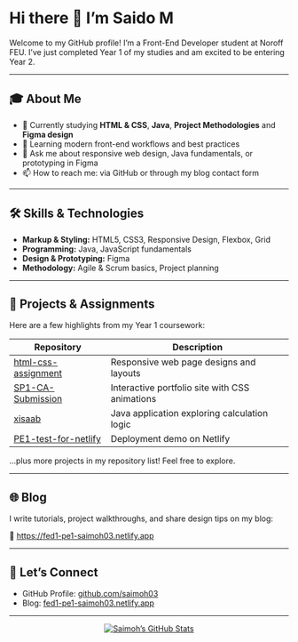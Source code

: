 # Hi there 👋 I’m Saido M

Welcome to my GitHub profile! I’m a Front-End Developer student at Noroff FEU. I’ve just completed Year 1 of my studies and am excited to be entering Year 2.

---

## 🎓 About Me

- 🔭 Currently studying **HTML & CSS**, **Java**, **Project Methodologies** and **Figma design**  
- 🌱 Learning modern front-end workflows and best practices  
- 💬 Ask me about responsive web design, Java fundamentals, or prototyping in Figma  
- 📫 How to reach me: via GitHub or through my blog contact form  

---

## 🛠️ Skills & Technologies

- **Markup & Styling:** HTML5, CSS3, Responsive Design, Flexbox, Grid  
- **Programming:** Java, JavaScript fundamentals  
- **Design & Prototyping:** Figma  
- **Methodology:** Agile & Scrum basics, Project planning  

---

## 🚀 Projects & Assignments

Here are a few highlights from my Year 1 coursework:

| Repository                         | Description                                      |
| ---------------------------------- | ------------------------------------------------ |
| [html-css-assignment](https://github.com/saimoh03/html-css-assignment)   | Responsive web page designs and layouts         |
| [SP1-CA-Submission](https://github.com/saimoh03/SP1-CA-Submission)       | Interactive portfolio site with CSS animations  |
| [xisaab](https://github.com/saimoh03/xisaab)                             | Java application exploring calculation logic    |
| [PE1-test-for-netlify](https://github.com/saimoh03/FED1-PE1-saimoh03-For-Portfolio) | Deployment demo on Netlify                      |

…plus more projects in my repository list! Feel free to explore.

---

## 🌐 Blog

I write tutorials, project walkthroughs, and share design tips on my blog:

🔗 https://fed1-pe1-saimoh03.netlify.app

---

## 🤝 Let’s Connect

- GitHub Profile: [github.com/saimoh03](https://github.com/saimoh03)  
- Blog: [fed1-pe1-saimoh03.netlify.app](https://fed1-pe1-saimoh03.netlify.app)  

---

<p align="center">
  <a href="https://github.com/saimoh03">
    <img src="https://github-readme-stats.vercel.app/api?username=saimoh03&show_icons=true&theme=radical" alt="Saimoh’s GitHub Stats" />
  </a>
</p>
